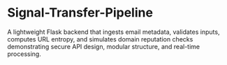 # Signal-Transfer-Pipeline
A lightweight Flask backend that ingests email metadata, validates inputs, computes URL entropy, and simulates domain reputation checks demonstrating secure API design, modular structure, and real-time processing.
